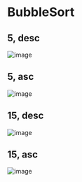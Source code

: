 # BubbleSort
## 5, desc

![image](https://user-images.githubusercontent.com/88410576/195795215-e39c3a53-a42d-4d29-bf04-4f37ff8e687b.png)

## 5, asc

![image](https://user-images.githubusercontent.com/88410576/195795864-d1989e57-aa47-415b-ba7f-b01e6de5dcb4.png)


## 15, desc

![image](https://user-images.githubusercontent.com/88410576/195795657-485d3693-b016-419b-9871-56237ccf089a.png)

## 15, asc

![image](https://user-images.githubusercontent.com/88410576/195795796-3710e09d-13ac-4370-8e47-6514bb2ea4d6.png)
